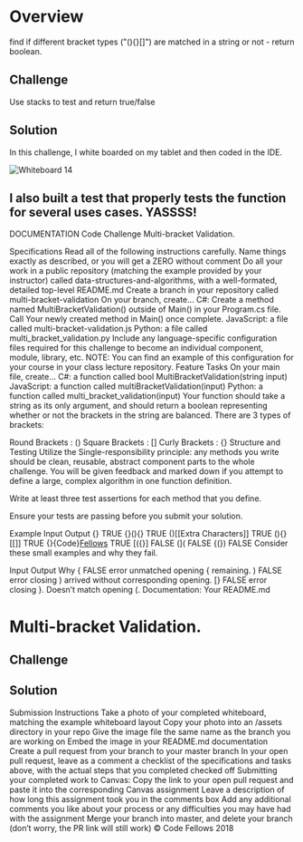 # Overview

find if different bracket types ("(){}[]") are matched in a string or not - return boolean.

## Challenge
Use stacks to test and return true/false

## Solution
In this challenge, I white boarded on my tablet and then coded in the IDE.

![Whiteboard 14](/Users/sooz/codefellows/401Java/data-structures-and-algorithms/assets/Whiteboard14.png)

I also built a test that properly tests the function for several uses cases.
YASSSS! 
----------------------

DOCUMENTATION
Code Challenge
Multi-bracket Validation.

Specifications
Read all of the following instructions carefully. Name things exactly as described, or you will get a ZERO without comment
Do all your work in a public repository (matching the example provided by your instructor) called data-structures-and-algorithms, with a well-formated, detailed top-level README.md
Create a branch in your repository called multi-bracket-validation
On your branch, create…
C#: Create a method named MultiBracketValidation() outside of Main() in your Program.cs file. Call Your newly created method in Main() once complete.
JavaScript: a file called multi-bracket-validation.js
Python: a file called multi_bracket_validation.py
Include any language-specific configuration files required for this challenge to become an individual component, module, library, etc.
NOTE: You can find an example of this configuration for your course in your class lecture repository.
Feature Tasks
On your main file, create…
C#: a function called bool MultiBracketValidation(string input)
JavaScript: a function called multiBracketValidation(input)
Python: a function called multi_bracket_validation(input)
Your function should take a string as its only argument, and should return a boolean representing whether or not the brackets in the string are balanced. There are 3 types of brackets:

Round Brackets : ()
Square Brackets : []
Curly Brackets : {}
Structure and Testing
Utilize the Single-responsibility principle: any methods you write should be clean, reusable, abstract component parts to the whole challenge. You will be given feedback and marked down if you attempt to define a large, complex algorithm in one function definition.

Write at least three test assertions for each method that you define.

Ensure your tests are passing before you submit your solution.

Example
Input	Output
{}	TRUE
{}(){}	TRUE
()[[Extra Characters]]	TRUE
(){}[[]]	TRUE
{}{Code}[Fellows](())	TRUE
[({}]	FALSE
(](	FALSE
{(})	FALSE
Consider these small examples and why they fail.

Input	Output	Why
{	FALSE	error unmatched opening { remaining.
)	FALSE	error closing ) arrived without corresponding opening.
[}	FALSE	error closing }. Doesn’t match opening (.
Documentation: Your README.md
# Multi-bracket Validation.
<!-- Short summary or background information -->

## Challenge
<!-- Description of the challenge -->

## Solution
<!-- Embedded whiteboard image -->

Submission Instructions
Take a photo of your completed whiteboard, matching the example whiteboard layout
Copy your photo into an /assets directory in your repo
Give the image file the same name as the branch you are working on
Embed the image in your README.md documentation
Create a pull request from your branch to your master branch
In your open pull request, leave as a comment a checklist of the specifications and tasks above, with the actual steps that you completed checked off
Submitting your completed work to Canvas:
Copy the link to your open pull request and paste it into the corresponding Canvas assignment
Leave a description of how long this assignment took you in the comments box
Add any additional comments you like about your process or any difficulties you may have had with the assignment
Merge your branch into master, and delete your branch (don’t worry, the PR link will still work)
© Code Fellows 2018